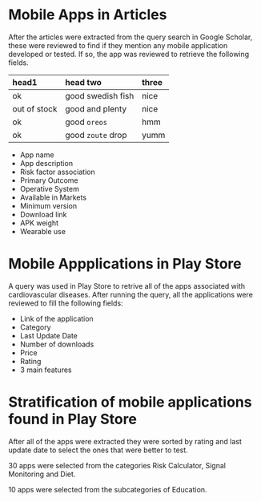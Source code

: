 # Mobile Apps in Articles

After the articles were extracted from the query search in Google Scholar, these were reviewed to find if they mention any mobile application developed or tested. If so, the app was reviewed to retrieve the following fields.

| head1        | head two          | three |
|:-------------|:------------------|:------|
| ok           | good swedish fish | nice  |
| out of stock | good and plenty   | nice  |
| ok           | good `oreos`      | hmm   |
| ok           | good `zoute` drop | yumm  |

- App name
- App description
- Risk factor association
- Primary Outcome
- Operative System
- Available in Markets
- Minimum version
- Download link
- APK weight
- Wearable use


# Mobile Appplications in Play Store

A query was used in Play Store to retrive all of the apps associated with cardiovascular diseases. After running the query, all the applications were reviewed to fill the following fields: 

- Link of the application
- Category
- Last Update Date
- Number of downloads
- Price
- Rating
- 3 main features

# Stratification of mobile applications found in Play Store

After all of the apps were extracted they were sorted by rating and last update date to select the ones that were better to test.

30 apps were selected from the categories Risk Calculator, Signal Monitoring and Diet.

10 apps were selected from the subcategories of Education.